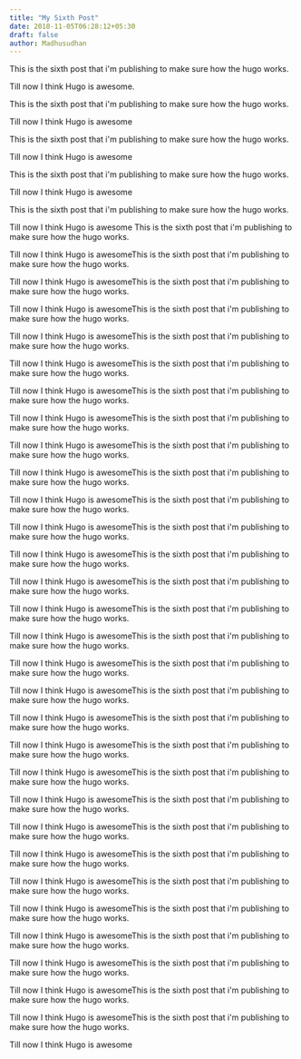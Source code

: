 ```yaml
---
title: "My Sixth Post"
date: 2018-11-05T06:28:12+05:30
draft: false
author: Madhusudhan 
---
```


This is the sixth post that i'm publishing to make sure how the hugo works. 

Till now I think Hugo is awesome.

This is the sixth post that i'm publishing to make sure how the hugo works. 

Till now I think Hugo is awesome

This is the sixth post that i'm publishing to make sure how the hugo works. 

Till now I think Hugo is awesome

This is the sixth post that i'm publishing to make sure how the hugo works. 

Till now I think Hugo is awesome

This is the sixth post that i'm publishing to make sure how the hugo works. 

Till now I think Hugo is awesome
This is the sixth post that i'm publishing to make sure how the hugo works. 

Till now I think Hugo is awesomeThis is the sixth post that i'm publishing to make sure how the hugo works. 

Till now I think Hugo is awesomeThis is the sixth post that i'm publishing to make sure how the hugo works. 

Till now I think Hugo is awesomeThis is the sixth post that i'm publishing to make sure how the hugo works. 

Till now I think Hugo is awesomeThis is the sixth post that i'm publishing to make sure how the hugo works. 

Till now I think Hugo is awesomeThis is the sixth post that i'm publishing to make sure how the hugo works. 

Till now I think Hugo is awesomeThis is the sixth post that i'm publishing to make sure how the hugo works. 

Till now I think Hugo is awesomeThis is the sixth post that i'm publishing to make sure how the hugo works. 

Till now I think Hugo is awesomeThis is the sixth post that i'm publishing to make sure how the hugo works. 

Till now I think Hugo is awesomeThis is the sixth post that i'm publishing to make sure how the hugo works. 

Till now I think Hugo is awesomeThis is the sixth post that i'm publishing to make sure how the hugo works. 

Till now I think Hugo is awesomeThis is the sixth post that i'm publishing to make sure how the hugo works. 

Till now I think Hugo is awesomeThis is the sixth post that i'm publishing to make sure how the hugo works. 

Till now I think Hugo is awesomeThis is the sixth post that i'm publishing to make sure how the hugo works. 

Till now I think Hugo is awesomeThis is the sixth post that i'm publishing to make sure how the hugo works. 

Till now I think Hugo is awesomeThis is the sixth post that i'm publishing to make sure how the hugo works. 

Till now I think Hugo is awesomeThis is the sixth post that i'm publishing to make sure how the hugo works. 

Till now I think Hugo is awesomeThis is the sixth post that i'm publishing to make sure how the hugo works. 

Till now I think Hugo is awesomeThis is the sixth post that i'm publishing to make sure how the hugo works. 

Till now I think Hugo is awesomeThis is the sixth post that i'm publishing to make sure how the hugo works. 

Till now I think Hugo is awesomeThis is the sixth post that i'm publishing to make sure how the hugo works. 

Till now I think Hugo is awesomeThis is the sixth post that i'm publishing to make sure how the hugo works. 

Till now I think Hugo is awesomeThis is the sixth post that i'm publishing to make sure how the hugo works. 

Till now I think Hugo is awesomeThis is the sixth post that i'm publishing to make sure how the hugo works. 

Till now I think Hugo is awesomeThis is the sixth post that i'm publishing to make sure how the hugo works. 

Till now I think Hugo is awesomeThis is the sixth post that i'm publishing to make sure how the hugo works. 

Till now I think Hugo is awesomeThis is the sixth post that i'm publishing to make sure how the hugo works. 

Till now I think Hugo is awesomeThis is the sixth post that i'm publishing to make sure how the hugo works. 

Till now I think Hugo is awesomeThis is the sixth post that i'm publishing to make sure how the hugo works. 

Till now I think Hugo is awesomeThis is the sixth post that i'm publishing to make sure how the hugo works. 

Till now I think Hugo is awesome